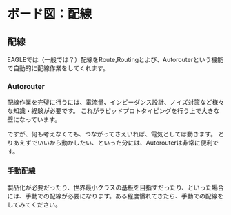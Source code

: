 # ボード図：配線

## 配線
EAGLEでは（一般では？）配線をRoute,Routingとよび、Autorouterという機能で自動的に配線作業をしてくれます。

### Autorouter
配線作業を完璧に行うには、電流量、インピーダンス設計、ノイズ対策など様々な知識・経験が必要です。
これがラピッドプロトタイピングを行う上で大きな壁になっています。

ですが、何も考えなくても、つながってさえいれば、電気としては動きます。
とりあえずでいいから動かしたい、といった分には、Autorouterは非常に便利です。

### 手動配線
製品化が必要だったり、世界最小クラスの基板を目指すだったり、といった場合には、手動での配線が必要になります。ある程度慣れてきたら、手動での配線をしてみてください。
